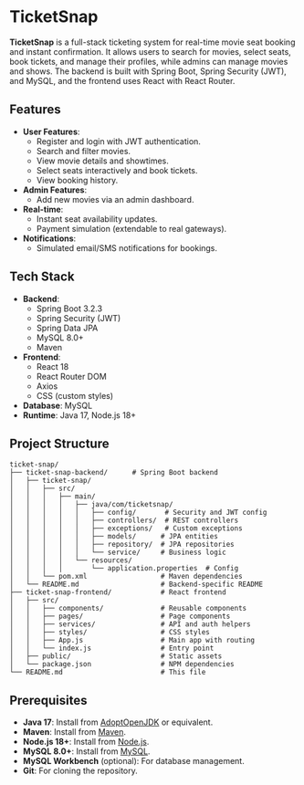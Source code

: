 

# TicketSnap


**TicketSnap** is a full-stack ticketing system for real-time movie seat booking and instant confirmation. It allows users to search for movies, select seats, book tickets, and manage their profiles, while admins can manage movies and shows. The backend is built with Spring Boot, Spring Security (JWT), and MySQL, and the frontend uses React with React Router.

## Features
- **User Features**:
  - Register and login with JWT authentication.
  - Search and filter movies.
  - View movie details and showtimes.
  - Select seats interactively and book tickets.
  - View booking history.
- **Admin Features**:
  - Add new movies via an admin dashboard.
- **Real-time**:
  - Instant seat availability updates.
  - Payment simulation (extendable to real gateways).
- **Notifications**:
  - Simulated email/SMS notifications for bookings.

## Tech Stack
- **Backend**:
  - Spring Boot 3.2.3
  - Spring Security (JWT)
  - Spring Data JPA
  - MySQL 8.0+
  - Maven
- **Frontend**:
  - React 18
  - React Router DOM
  - Axios
  - CSS (custom styles)
- **Database**: MySQL
- **Runtime**: Java 17, Node.js 18+

## Project Structure
```
ticket-snap/
├── ticket-snap-backend/      # Spring Boot backend
│   ├── ticket-snap/
│   │   ├── src/
│   │   │   ├── main/
│   │   │   │   ├── java/com/ticketsnap/
│   │   │   │   │   ├── config/       # Security and JWT config
│   │   │   │   │   ├── controllers/  # REST controllers
│   │   │   │   │   ├── exceptions/   # Custom exceptions
│   │   │   │   │   ├── models/      # JPA entities
│   │   │   │   │   ├── repository/  # JPA repositories
│   │   │   │   │   └── service/     # Business logic
│   │   │   │   └── resources/
│   │   │   │       └── application.properties  # Config
│   │   └── pom.xml                  # Maven dependencies
│   └── README.md                    # Backend-specific README
├── ticket-snap-frontend/            # React frontend
│   ├── src/
│   │   ├── components/              # Reusable components
│   │   ├── pages/                   # Page components
│   │   ├── services/                # API and auth helpers
│   │   ├── styles/                  # CSS styles
│   │   ├── App.js                   # Main app with routing
│   │   └── index.js                 # Entry point
│   ├── public/                      # Static assets
│   └── package.json                 # NPM dependencies
└── README.md                        # This file
```

## Prerequisites
- **Java 17**: Install from [AdoptOpenJDK](https://adoptopenjdk.net/) or equivalent.
- **Maven**: Install from [Maven](https://maven.apache.org/).
- **Node.js 18+**: Install from [Node.js](https://nodejs.org/).
- **MySQL 8.0+**: Install from [MySQL](https://dev.mysql.com/downloads/).
- **MySQL Workbench** (optional): For database management.
- **Git**: For cloning the repository.


